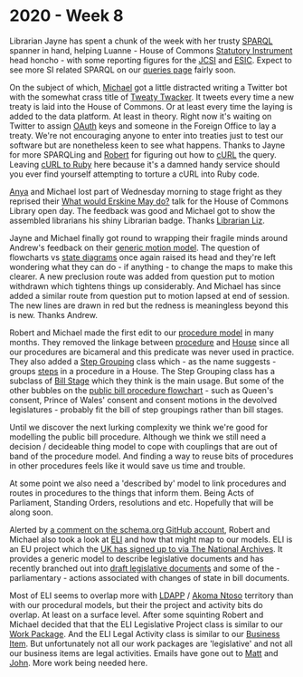 # 2020 - Week 8

Librarian Jayne has spent a chunk of the week with her trusty [SPARQL](https://en.wikipedia.org/wiki/SPARQL) spanner in hand, helping Luanne - House of Commons [Statutory Instrument](https://www.parliament.uk/documents/commons-information-office/l07.pdf) head honcho - with some reporting figures for the [JCSI](https://www.parliament.uk/business/committees/committees-a-z/joint-select/statutory-instruments/) and [ESIC](https://www.parliament.uk/business/committees/committees-a-z/commons-select/european-statutory-instruments/). Expect to see more SI related SPARQL on our [queries page](https://ukparliament.github.io/ontologies/procedure/meta/queries/) fairly soon.

On the subject of which, [Michael](https://twitter.com/fantasticlife) got a little distracted writing a Twitter bot with the somewhat crass title of [Tweaty Twacker](https://twitter.com/tweatytwacker). It tweets every time a new treaty is laid into the House of Commons. Or at least every time the laying is added to the data platform. At least in theory. Right now it's waiting on Twitter to assign [OAuth](https://en.wikipedia.org/wiki/OAuth) keys and someone in the Foreign Office to lay a treaty. We're not encouraging anyone to enter into treaties just to test our software but are nonetheless keen to see what happens. Thanks to Jayne for more SPARQLing and [Robert](https://twitter.com/RobertBrook) for figuring out how to [cURL](https://en.wikipedia.org/wiki/CURL) the query. Leaving [cURL to Ruby](https://jhawthorn.github.io/curl-to-ruby/) here because it's a damned handy service should you ever find yourself attempting to torture a cURL into Ruby code.

[Anya](http://twitter.com/bitten_) and Michael lost part of Wednesday morning to stage fright as they reprised their [What would Erskine May do?](https://www.slideshare.net/UKParliData/what-would-erskine-may-do) talk for the House of Commons Library open day. The feedback was good and Michael got to show the assembled librarians his shiny Librarian badge. Thanks [Librarian Liz](https://twitter.com/greensideknits).

Jayne and Michael finally got round to wrapping their fragile minds around Andrew's feedback on their [generic motion model](https://github.com/ukparliament/ontologies/blob/master/procedure/flowcharts/motions/motion.pdf). The question of flowcharts vs [state diagrams](https://en.wikipedia.org/wiki/State_diagram) once again raised its head and they're left wondering what they can do - if anything - to change the maps to make this clearer. A new preclusion route was added from question put to motion withdrawn which tightens things up considerably. And Michael has since added a similar route from question put to motion lapsed at end of session. The new lines are drawn in red but the redness is meaningless beyond this is new. Thanks Andrew.

Robert and Michael made the first edit to our [procedure model](https://ukparliament.github.io/ontologies/procedure/procedure-ontology.html) in many months. They removed the linkage between [procedure](https://ukparliament.github.io/ontologies/procedure/procedure-ontology.html#d4e153) and [House](https://ukparliament.github.io/ontologies/procedure/procedure-ontology.html#d4e237) since all our procedures are bicameral and this predicate was never used in practice. They also added a [Step Grouping](https://ukparliament.github.io/ontologies/procedure/procedure-ontology.html#d4e282) class which - as the name suggests - groups [steps](https://ukparliament.github.io/ontologies/procedure/procedure-ontology.html#d4e175) in a procedure in a House. The Step Grouping class has a subclass of [Bill Stage](https://ukparliament.github.io/ontologies/procedure/procedure-ontology.html#d4e293) which they think is the main usage. But some of the other bubbles on the [public bill procedure flowchart](https://ukparliament.github.io/ontologies/procedure/flowcharts/bills/public-bill.pdf) - such as Queen's consent, Prince of Wales' consent and consent motions in the devolved legislatures - probably fit the bill of step groupings rather than bill stages.

Until we discover the next lurking complexity we think we're good for modelling the public bill procedure. Although we think we still need a decision / decideable thing model to cope with couplings that are out of band of the procedure model. And finding a way to reuse bits of procedures in other procedures feels like it would save us time and trouble.

At some point we also need a 'described by' model to link procedures and routes in procedures to the things that inform them. Being Acts of Parliament, Standing Orders, resolutions and etc. Hopefully that will be along soon.

Alerted by [a comment on the schema.org GitHub account](https://github.com/schemaorg/schemaorg/issues/1743#issuecomment-587406739), Robert and Michael also took a look at [ELI](https://eur-lex.europa.eu/eli-register/about.html) and how that might map to our models. ELI is an EU project which the [UK has signed up to via The National Archives](https://eur-lex.europa.eu/eli-register/uk.html). It provides a generic model to describe legislative documents and has recently branched out into [draft legislative documents](https://joinup.ec.europa.eu/release/eli-dl/draft1) and some of the - parliamentary - actions associated with changes of state in bill documents.

Most of ELI seems to overlap more with [LDAPP](http://www.legislation.gov.uk/projects/drafting-tool) / [Akoma Ntoso](http://www.akomantoso.org/) territory than with our procedural models, but their the project and activity bits do overlap. At least on a surface level. After some squinting Robert and Michael decided that that the ELI Legislative Project class is similar to our [Work Package](https://ukparliament.github.io/ontologies/procedure/procedure-ontology.html#d4e259). And the ELI Legal Activity class is similar to our [Business Item](https://ukparliament.github.io/ontologies/procedure/procedure-ontology.html#d4e248). But unfortunately not all our work packages are 'legislative' and not all our business items are legal activities. Emails have gone out to [Matt](https://twitter.com/metju_betju) and [John](https://twitter.com/johnlsheridan). More work being needed here.